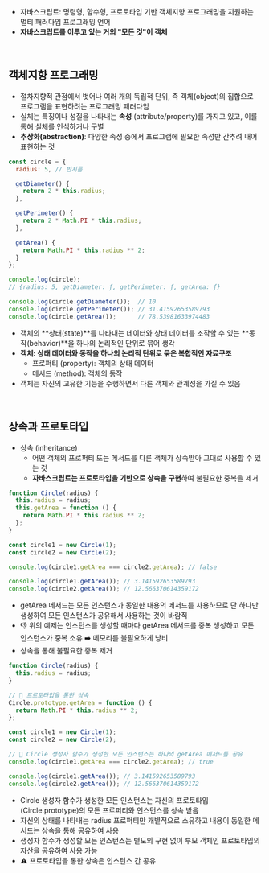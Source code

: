 - 자바스크립트: 명령형, 함수형, 프로토타입 기반 객체지향 프로그래밍을 지원하는 멀티 패러다임 프로그래밍 언어
- **자바스크립트를 이루고 있는 거의 "모든 것"이 객체**
<br/>

## 객체지향 프로그래밍
- 절차지향적 관점에서 벗어나 여러 개의 독립적 단위, 즉 객체(object)의 집합으로 프로그램을 표현하려는 프로그래밍 패러다임
- 실체는 특징이나 성질을 나타내는 **속성** (attribute/property)를 가지고 있고, 이를 통해 실체를 인식하거나 구별
- **추상화(abstraction)**: 다양한 속성 중에서 프로그램에 필요한 속성만 간추려 내어 표현하는 것
```javascript
const circle = {
  radius: 5, // 반지름

  getDiameter() {
    return 2 * this.radius;
  },

  getPerimeter() {
    return 2 * Math.PI * this.radius;
  },

  getArea() {
    return Math.PI * this.radius ** 2;
  }
};

console.log(circle);
// {radius: 5, getDiameter: ƒ, getPerimeter: ƒ, getArea: ƒ}

console.log(circle.getDiameter());  // 10
console.log(circle.getPerimeter()); // 31.41592653589793
console.log(circle.getArea());      // 78.53981633974483
```
- 객체의 **상태(state)**를 나타내는 데이터와 상태 데이터를 조작할 수 있는 **동작(behavior)**을 하나의 논리적인 단위로 묶어 생각
- **객체: 상태 데이터와 동작을 하나의 논리적 단위로 묶은 복합적인 자료구조**
  - 프로퍼티 (property): 객체의 상태 데이터
  - 메서드 (method): 객체의 동작
- 객체는 자신의 고유한 기능을 수행하면서 다른 객체와 관계성을 가질 수 있음
<br/>

## 상속과 프로토타입
- 상속 (inheritance)
  - 어떤 객체의 프로퍼티 또는 메서드를 다른 객체가 상속받아 그대로 사용할 수 있는 것
  - **자바스크립트는 프로토타입을 기반으로 상속을 구현**하여 불필요한 중복을 제거
```javascript
function Circle(radius) {
  this.radius = radius;
  this.getArea = function () {
    return Math.PI * this.radius ** 2;
  };
}

const circle1 = new Circle(1);
const circle2 = new Circle(2);

console.log(circle1.getArea === circle2.getArea); // false

console.log(circle1.getArea()); // 3.141592653589793
console.log(circle2.getArea()); // 12.566370614359172
```
- getArea 메서드는 모든 인스턴스가 동일한 내용의 메서드를 사용하므로 단 하나만 생성하여 모든 인스턴스가 공유해서 사용하는 것이 바람직
- 👎 위의 예제는 인스턴스를 생성할 때마다 getArea 메서드를 중복 생성하고 모든 인스턴스가 중복 소유 ➡️ 메모리를 불필요하게 낭비
- 상속을 통해 불필요한 중복 제거
```javascript
function Circle(radius) {
  this.radius = radius;
}

// 📍 프로토타입을 통한 상속 
Circle.prototype.getArea = function () {
  return Math.PI * this.radius ** 2;
};

const circle1 = new Circle(1);
const circle2 = new Circle(2);

// 📍 Circle 생성자 함수가 생성한 모든 인스턴스는 하나의 getArea 메서드를 공유
console.log(circle1.getArea === circle2.getArea); // true

console.log(circle1.getArea()); // 3.141592653589793
console.log(circle2.getArea()); // 12.566370614359172
```
- Circle 생성자 함수가 생성한 모든 인스턴스는 자신의 프로토타입 (Circle.prototype)의 모든 프로퍼티와 인스턴스를 상속 받음
- 자신의 상태를 나타내는 radius 프로퍼티만 개별적으로 소유하고 내용이 동일한 메서드는 상속을 통해 공유하여 사용
- 생성자 함수가 생성할 모든 인스턴스는 별도의 구현 없이 부모 객체인 프로토타입의 자산을 공유하여 사용 가능
- ⚠️ 프로토타입을 통한 상속은 인스턴스 간 공유
